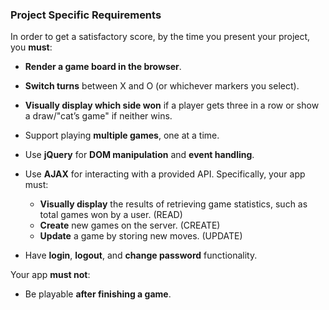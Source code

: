 ### Project Specific Requirements

In order to get a satisfactory score, by the time you present your project, you
**must**:

-   **Render a game board in the browser**.
-   **Switch turns** between X and O (or whichever markers you select).
-   **Visually display which side won** if a player gets three in a row or show
    a draw/"cat’s game" if neither wins.
-   Support playing **multiple games**, one at a time.
-   Use **jQuery** for **DOM manipulation** and **event handling**.
-   Use **AJAX** for interacting with a provided API. Specifically, your app
    must:

    -   **Visually display** the results of retrieving game statistics, such as
        total games won by a user. (READ)
    -   **Create** new games on the server. (CREATE)
    -   **Update** a game by storing new moves. (UPDATE)

-   Have **login**, **logout**, and **change password** functionality.

Your app **must not**:

-   Be playable **after finishing a game**.

